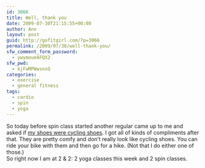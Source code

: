 ```yaml
---
id: 3066
title: Well, thank you
date: 2009-07-30T21:15:55+00:00
author: Ann
layout: post
guid: http://gofitgirl.com/?p=3066
permalink: /2009/07/30/well-thank-you/
sfw_comment_form_password:
  - ywymoueAFQX2
sfw_pwd:
  - kjFwMPWwsnsQ
categories:
  - exercise
  - general fitness
tags:
  - cardio
  - spin
  - yoga
---
```

So today before spin class started another regular came up to me and asked if [my shoes were cycling shoes](http://gofitgirl.com/?p=3053). I got all of kinds of compliments after that. They are pretty comfy and don&#8217;t really look like cycling shoes. You can ride your bike with them and then go for a hike. (Not that I do either one of those.)  
So right now I am at 2 & 2: 2 yoga classes this week and 2 spin classes.